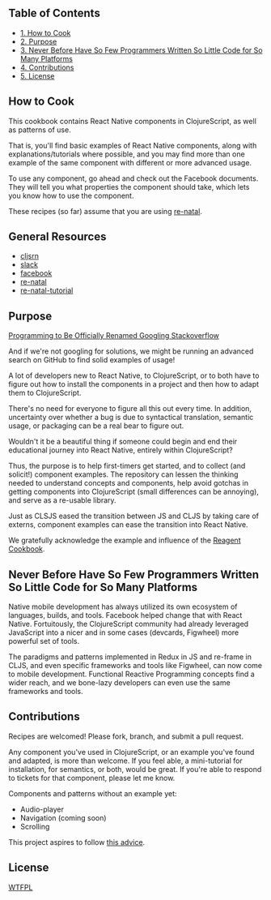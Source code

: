 <div id="table-of-contents">
<h2>Table of Contents</h2>
<div id="text-table-of-contents">
<ul>
<li><a href="#orgheadline1">1. How to Cook</a></li>
<li><a href="#orgheadline2">2. Purpose</a></li>
<li><a href="#orgheadline3">3. Never Before Have So Few Programmers Written So Little Code for So Many Platforms</a></li>
<li><a href="#orgheadline4">4. Contributions</a></li>
<li><a href="#orgheadline5">5. License</a></li>
</ul>
</div>
</div>

## How to Cook<a id="orgheadline1"></a>

This cookbook contains React Native components in ClojureScript, as well as
patterns of use.

That is, you'll find basic examples of React Native components, along with
explanations/tutorials where possible, and you may find more than one example of
the same component with different or more advanced usage.

To use any component, go ahead and check out the Facebook documents. They will
tell you what properties the component should take, which lets you know how to
use the component.

These recipes (so far) assume that you are using [re-natal](https://github.com/drapanjanas/re-natal).

## General Resources

- [cljsrn](http://cljsrn.org/)
- [slack](https://clojurians.slack.com/messages/cljsrn/)
- [facebook](https://facebook.github.io/react-native/)
- [re-natal](https://github.com/drapanjanas/re-natal)
- [re-natal-tutorial](https://github.com/rockiger/re-natal-tutorial)


## Purpose<a id="orgheadline2"></a>

[Programming to Be Officially Renamed Googling Stackoverflow](http://www.theallium.com/engineering/computer-programming-to-be-officially-renamed-googling-stackoverflow/) 

And if we're not googling for solutions, we might be running an advanced search
on GitHub to find solid examples of usage!

A lot of developers new to React Native, to ClojureScript, or to both have to
figure out how to install the components in a project and then how to adapt them
to ClojureScript. 

There's no need for everyone to figure all this out every time. In addition,
uncertainty over whether a bug is due to syntactical translation, semantic
usage, or packaging can be a real bear to figure out.

Wouldn't it be a beautiful thing if someone could begin and end their
educational journey into React Native, entirely within ClojureScript?

Thus, the purpose is to help first-timers get started, and to collect (and
solicit!) component examples. The repository can lessen the thinking needed to
understand concepts and components, help avoid gotchas in getting components
into ClojureScript (small differences can be annoying), and serve as a re-usable
library.

Just as CLSJS eased the transition between JS and CLJS by taking care of
externs, component examples can ease the transition into React Native.

We gratefully acknowledge the example and influence of the [Reagent Cookbook](https://github.com/reagent-project/reagent-cookbook).

## Never Before Have So Few Programmers Written So Little Code for So Many Platforms<a id="orgheadline3"></a>

Native mobile development has always utilized its own ecosystem of languages,
builds, and tools. Facebook helped change that with React Native. Fortuitously,
the ClojureScript community had already leveraged JavaScript into a nicer and in
some cases (devcards, Figwheel) more powerful set of tools.

The paradigms and patterns implemented in Redux in JS and re-frame in CLJS, and
even specific frameworks and tools like Figwheel, can now come to mobile
development. Functional Reactive Programming concepts find a wider reach, and we
bone-lazy developers can even use the same frameworks and tools.

## Contributions<a id="orgheadline4"></a>

Recipes are welcomed! Please fork, branch, and submit a pull request.

Any component you've used in ClojureScript, or an example you've found and
adapted, is more than welcome. If you feel able, a mini-tutorial for
installation, for semantics, or both, would be great. If you're able to respond
to tickets for that component, please let me know.

Components and patterns without an example yet:

- Audio-player
- Navigation (coming soon)
- Scrolling

This project aspires to follow [this advice](https://medium.com/code-zen/how-to-maintain-a-successful-open-source-project-aaa2a5437d3a#.z28fzb861).

## License<a id="orgheadline5"></a>

[WTFPL](http://www.wtfpl.net)
